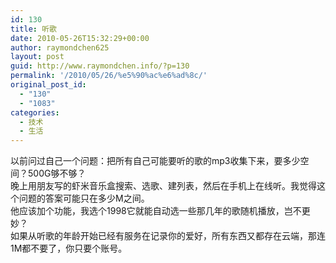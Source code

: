 ```yaml
---
id: 130
title: 听歌
date: 2010-05-26T15:32:29+00:00
author: raymondchen625
layout: post
guid: http://www.raymondchen.info/?p=130
permalink: '/2010/05/26/%e5%90%ac%e6%ad%8c/'
original_post_id:
  - "130"
  - "1083"
categories:
  - 技术
  - 生活
---
```

以前问过自己一个问题：把所有自己可能要听的歌的mp3收集下来，要多少空间？500G够不够？  
晚上用朋友写的虾米音乐盒搜索、选歌、建列表，然后在手机上在线听。我觉得这个问题的答案可能只在多少M之间。  
他应该加个功能，我选个1998它就能自动选一些那几年的歌随机播放，岂不更妙？  
如果从听歌的年龄开始已经有服务在记录你的爱好，所有东西又都存在云端，那连1M都不要了，你只要个账号。
